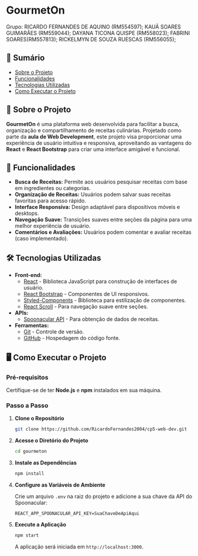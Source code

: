

# GourmetOn

Grupo: RICARDO FERNANDES DE AQUINO (RM554597);
KAUÃ SOARES GUIMARÃES (RM559044);
DAYANA TICONA QUISPE (RM558023);
FABRINI SOARES(RM557813);
RICKELMYN DE SOUZA RUESCAS (RM556055);


## 📖 Sumário

- [Sobre o Projeto](#sobre-o-projeto)
- [Funcionalidades](#funcionalidades)
- [Tecnologias Utilizadas](#tecnologias-utilizadas)
- [Como Executar o Projeto](#como-executar-o-projeto)


## 🧐 Sobre o Projeto

**GourmetOn** é uma plataforma web desenvolvida para facilitar a busca, organização e compartilhamento de receitas culinárias. Projetado como parte da **aula de Web Development**, este projeto visa proporcionar uma experiência de usuário intuitiva e responsiva, aproveitando as vantagens do **React** e **React Bootstrap** para criar uma interface amigável e funcional.

## 🚀 Funcionalidades

- **Busca de Receitas:** Permite aos usuários pesquisar receitas com base em ingredientes ou categorias.
- **Organização de Receitas:** Usuários podem salvar suas receitas favoritas para acesso rápido.
- **Interface Responsiva:** Design adaptável para dispositivos móveis e desktops.
- **Navegação Suave:** Transições suaves entre seções da página para uma melhor experiência de usuário.
- **Comentários e Avaliações:** Usuários podem comentar e avaliar receitas (caso implementado).

## 🛠 Tecnologias Utilizadas

- **Front-end:**
  - [React](https://reactjs.org/) - Biblioteca JavaScript para construção de interfaces de usuário.
  - [React Bootstrap](https://react-bootstrap.github.io/) - Componentes de UI responsivos.
  - [Styled-Components](https://styled-components.com/) - Biblioteca para estilização de componentes.
  - [React Scroll](https://www.npmjs.com/package/react-scroll) - Para navegação suave entre seções.
- **APIs:**
  - [Spoonacular API](https://spoonacular.com/food-api) - Para obtenção de dados de receitas.
- **Ferramentas:**
  - [Git](https://git-scm.com/) - Controle de versão.
  - [GitHub](https://github.com/) - Hospedagem do código fonte.


## 🖥 Como Executar o Projeto

### Pré-requisitos

Certifique-se de ter **Node.js** e **npm** instalados em sua máquina.

### Passo a Passo

1. **Clone o Repositório**

   ```bash
   git clone https://github.com/RicardoFernandes2004/cp5-web-dev.git
   ```

2. **Acesse o Diretório do Projeto**

   ```bash
   cd gourmeton
   ```

3. **Instale as Dependências**

   ```bash
   npm install
   ```

4. **Configure as Variáveis de Ambiente**

   Crie um arquivo `.env` na raiz do projeto e adicione a sua chave da API do Spoonacular:

   ```env
   REACT_APP_SPOONACULAR_API_KEY=SuaChaveDeApiAqui
   ```

5. **Execute a Aplicação**

   ```bash
   npm start
   ```

   A aplicação será iniciada em `http://localhost:3000`.


